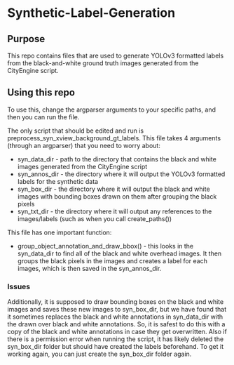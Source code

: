 # Synthetic-Label-Generation

## Purpose
This repo contains files that are used to generate YOLOv3 formatted labels from the black-and-white ground truth images generated from the CityEngine script.

## Using this repo
To use this, change the argparser arguments to your specific paths, and then you can run the file.

The only script that should be edited and run is preprocess_syn_xview_background_gt_labels. This file takes 4 arguments (through an argparser) that you need to worry about:
* syn_data_dir - path to the directory that contains the black and white images generated from the CityEngine script
* syn_annos_dir - the directory where it will output the YOLOv3 formatted labels for the synthetic data
* syn_box_dir - the directory where it will output the black and white images with bounding boxes drawn on them after grouping the black pixels
* syn_txt_dir - the directory where it will output any references to the images/labels (such as when you call create_paths())

This file has one important function:
* group_object_annotation_and_draw_bbox() - this looks in the syn_data_dir to find all of the black and white overhead images. It then groups the black pixels in the images and creates a label for each images, which is then saved in the syn_annos_dir. 

### Issues
Additionally, it is supposed to draw bounding boxes on the black and white images and saves these new images to syn_box_dir, but we have found that it sometimes replaces the black and white annotations in syn_data_dir with the drawn over black and white annotations. So, it is safest to do this with a copy of the black and white annotations in case they get overwritten. Also if there is a permission error when running the script, it has likely deleted the syn_box_dir folder but should have created the labels beforehand. To get it working again, you can just create the syn_box_dir folder again.

